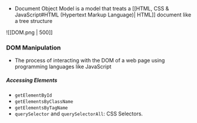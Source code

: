 - Document Object Model is a model that treats a [[HTML, CSS & JavaScript#HTML (Hypertext Markup Language)| HTML]] document like a tree structure

![[DOM.png | 500]]

### DOM Manipulation
- The process of interacting with the DOM of a web page using programming languages like JavaScript

##### Accessing Elements
- `getElementById`
- `getElementsByClassName`
- `getElementsByTagName`
- `querySelector` and `querySelectorAll`: CSS Selectors.

